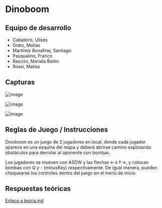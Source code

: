 # Dinoboom

## Equipo de desarrollo

- Cabaleiro, Ulises
- Gratz, Matías
- Martínez Bonafine, Santiago
- Pasqualino, Franco
- Rascón, Mariela Belén
- Rossi, Matías

## Capturas
![image](https://user-images.githubusercontent.com/72177829/145728074-f81d8b31-7151-4019-aeb8-cd217ca413ba.png)

![image](https://user-images.githubusercontent.com/72177829/145728070-5a907998-eabc-4810-b775-40b5c5fd0a2c.png)

![image](https://user-images.githubusercontent.com/72177829/145728076-4d7973cd-e331-43f1-83d3-b7bbbe786a9c.png)


## Reglas de Juego / Instrucciones

Dinoboom es un juego de 2 jugadores en local, donde cada jugador aparece en una esquina del mapa y deberá abrirse camino explotando obstáculos para derrotar al oponente con bombas.

Los jugadores se mueven con ASDW y las flechas ←↓↑→, y colocan bombas con Q y - (minusKey) respectivamente.
De igual manera, pueden chequearse los controles dentro del juego en el menú de inicio.

## Respuestas teóricas

[Enlace a teoria.md](https://github.com/pdepjm/2021-o-tpi-juego-programamertos/blob/master/teoria.md)
